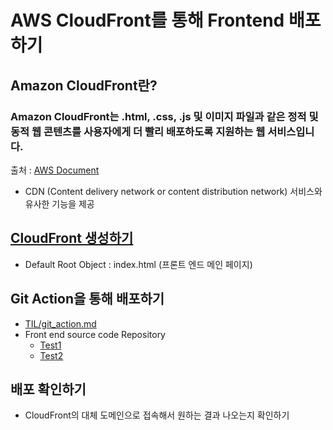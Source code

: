 # AWS CloudFront를 통해 Frontend 배포하기
## Amazon CloudFront란?
### Amazon CloudFront는 .html, .css, .js 및 이미지 파일과 같은 정적 및 동적 웹 콘텐츠를 사용자에게 더 빨리 배포하도록 지원하는 웹 서비스입니다. 
출처 : [AWS Document](https://docs.aws.amazon.com/ko_kr/AmazonCloudFront/latest/DeveloperGuide/Introduction.html)

- CDN (Content delivery network or content distribution network) 서비스와 유사한 기능을 제공

## [CloudFront 생성하기](https://us-east-1.console.aws.amazon.com/cloudfront/v3/home?region=ap-northeast-2#/welcome)
- Default Root Object : index.html (프론트 엔드 메인 페이지)

## Git Action을 통해 배포하기
- [TIL/git_action.md]()
- Front end source code Repository
    - [Test1](https://github.com/devpcjin/cloudfront-test)
    - [Test2](https://github.com/devpcjin/frontend-hw)


## 배포 확인하기
- CloudFront의 대체 도메인으로 접속해서 원하는 결과 나오는지 확인하기
